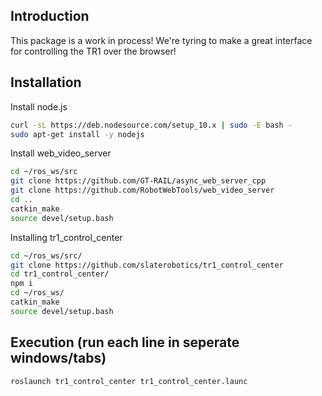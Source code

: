 ## Introduction
This package is a work in process! We're tyring to make a great interface for controlling the TR1 over the browser!

## Installation
Install node.js
```bash
curl -sL https://deb.nodesource.com/setup_10.x | sudo -E bash -
sudo apt-get install -y nodejs
```

Install web_video_server
```bash
cd ~/ros_ws/src
git clone https://github.com/GT-RAIL/async_web_server_cpp
git clone https://github.com/RobotWebTools/web_video_server
cd ..
catkin_make
source devel/setup.bash
```

Installing tr1_control_center
```bash
cd ~/ros_ws/src/
git clone https://github.com/slaterobotics/tr1_control_center
cd tr1_control_center/
npm i
cd ~/ros_ws/
catkin_make
source devel/setup.bash
```

## Execution (run each line in seperate windows/tabs)
```bash
roslaunch tr1_control_center tr1_control_center.launc
```
